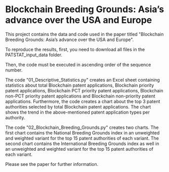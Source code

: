 # Blockchain Breeding Grounds: Asia’s advance over the USA and Europe
This project contains the data and code used in the paper titled "Blockchain Breeding Grounds: Asia’s advance over the USA and Europe".

To reproduce the results, first, you need to download all files in the PATSTAT_input_data folder.

Then, the code must be executed in ascending order of the sequence number.

The code "01_Descriptive_Statistics.py" creates an Excel sheet containing statistics about total Blockchain patent applications, Blockchain priority patent applications, Blockchain PCT priority patent applications, Blockchain non-PCT priority patent applications and Blockchain non-priority patent applications. Furthermore, the code creates a chart about the top 3 patent authorities selected by total Blockchain patent applications. The chart shows the trend in the above-mentioned patent application types per authority.

The code "02_Blockchain_Breeding_Grounds.py" creates two charts. The first chart contains the National Breeding Grounds index in an unweighted and weighted variant for the top 15 patent authorities of each variant. The second chart contains the International Breeding Grounds index as well in an unweighted and weighted variant for the top 15 patent authorities of each variant.

Please see the paper for further information.
